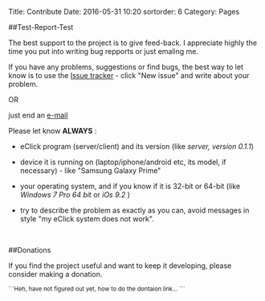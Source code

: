 Title: Contribute
Date: 2016-05-31 10:20
sortorder: 6
Category: Pages

##Test-Report-Test

The best support to the project is to give feed-back. I appreciate highly the time you put into writing bug repports or just emaling me.

If you have any problems, suggestions or find bugs, the best way to let know is to use the
[Issue tracker](https://github.com/tarmoj/eclick/issues) - click "New issue" and write about your problem. 

OR

just end an [e-mail](mailto:trmjhnns@gmail.com)

Please let know **ALWAYS** :

- eClick program (server/client) and its version (like _server, version 0.1.1_)

- device it is running on (laptop/iphone/android etc, its model, if necessary) -  like "Samsung Galaxy Prime"

- your operating system, and if you know if it is 32-bit or 64-bit (like _Windows 7 Pro 64 bit_ or _iOs 9.2_ )

- try to describe the problem as exactly as you can, avoid messages in style "my eClick system does not work".
<br>

##Donations

If you find the project useful and want to keep it developing, please consider making a donation.

<small>
```Heh, have not figured out yet, how to do the dontaion link... ```
</small>